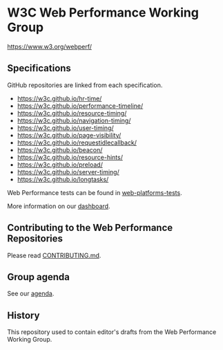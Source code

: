 # W3C Web Performance Working Group

https://www.w3.org/webperf/

## Specifications

GitHub repositories are linked from each specification.

* https://w3c.github.io/hr-time/
* https://w3c.github.io/performance-timeline/
* https://w3c.github.io/resource-timing/
* https://w3c.github.io/navigation-timing/
* https://w3c.github.io/user-timing/
* https://w3c.github.io/page-visibility/
* https://w3c.github.io/requestidlecallback/
* https://w3c.github.io/beacon/
* https://w3c.github.io/resource-hints/
* https://w3c.github.io/preload/
* https://w3c.github.io/server-timing/
* https://w3c.github.io/longtasks/

Web Performance tests can be found in [web-platforms-tests][WPT].

More information on our [dashboard][db].

## Contributing to the Web Performance Repositories

Please read [CONTRIBUTING.md](CONTRIBUTING.md).

## Group agenda

See our [agenda][agenda].

## History

This repository used to contain editor's drafts from the Web Performance Working Group.


[WPT]: https://github.com/web-platform-tests/wpt
[db]:  https://bit.ly/w3c-webperf-status
[agenda]:  https://docs.google.com/document/d/10dz_7QM5XCNsGeI63R864lF9gFqlqQD37B4q8Q46LMM/

